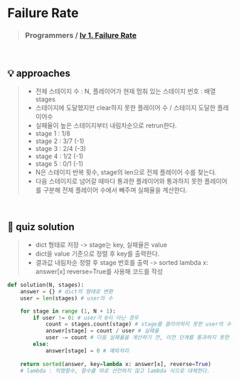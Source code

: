 # Failure Rate

> ### Programmers / <a href = https://school.programmers.co.kr/learn/courses/30/lessons/42889> lv 1. Failure Rate </a>

<br>

## 💡 approaches
> - 전체 스테이지 수 : N, 플레이어가 현재 멈춰 있는 스테이지 번호 : 배열 stages
> - 스테이지에 도달했지만 clear하지 못한 플레이어 수 / 스테이지 도달한 플레이어수  
> - 실패율이 높은 스테이지부터 내림차순으로 retrun한다. 
> - stage 1 : 1/8 
> - stage 2 : 3/7 (-1)
> - stage 3 : 2/4 (-3)
> - stage 4 : 1/2 (-1)
> - stage 5 : 0/1 (-1)
> - N은 스테이지 반복 횟수, stage의 len으로 전체 플레이어 수를 찾는다.
> - 다음 스테이지로 넘어갈 때마다 통과한 플레이어와 통과하지 못한 플레이어를 구분해 전체 플레이어 수에서 빼주며 실패율을 계산한다. 

<br>

## 🔑 quiz solution

> - dict 형태로 저장 -> stage는 key, 실패율은 value 
> - dict을 value 기준으로 정렬 후 key를 출력한다.
> - 결과값 내림차순 정렬 후 stage 번호를 출력 -> sorted lambda x: answer[x] reverse=True를 사용해 코드를 작성

```py
def solution(N, stages):
    answer = {} # dict의 형태로 변환 
    user = len(stages) # user의 수 

    for stage in range (1, N + 1):
        if user != 0: # user가 0이 아닌 경우 
            count = stages.count(stage) # stage를 클리어하지 못한 user의 수 
            answer[stage] = count / user # 실패율 
            user -= count # 다음 실패율을 계산하기 전, 이전 단계를 통과하지 못한 user를 거른다. 
        else: 
            answer[stage] = 0 # 예외처리 
    
    return sorted(answer, key=lambda x: answer[x], reverse=True)
    # lambda : 익명함수, 함수를 따로 선언하지 않고 lambda 식으로 대체한다.
```

